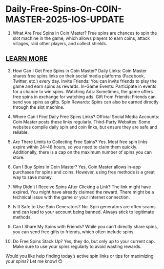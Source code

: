 # Daily-Free-Spins-On-COIN-MASTER-2025-IOS-UPDATE
1. What Are Free Spins in Coin Master?
Free spins are chances to spin the slot machine in the game, which allows players to earn coins, attack villages, raid other players, and collect shields.

<h2><a href="https://allresources.xyz/coinmaster.html/"><strong>LEARN MORE</strong></a></h2>

3. How Can I Get Free Spins in Coin Master?
Daily Links: Coin Master shares free spins links on their social media platforms (Facebook, Twitter, etc.) every day.
Invite Friends: You can invite friends to play the game and earn spins as rewards.
In-Game Events: Participate in events for a chance to win spins.
Watching Ads: Sometimes, the game offers free spins in exchange for watching ads.
Gift from Friends: Friends can send you spins as gifts.
Spin Rewards: Spins can also be earned directly through the slot machine.
4. Where Can I Find Daily Free Spins Links?
Official Social Media Accounts: Coin Master posts these links regularly.
Third-Party Websites: Some websites compile daily spin and coin links, but ensure they are safe and reliable.
5. Are There Limits to Collecting Free Spins?
Yes. Most free spin links expire within 24–48 hours, so you need to claim them quickly. Additionally, there is a cap on the maximum number of spins you can store.

6. Can I Buy Spins in Coin Master?
Yes, Coin Master allows in-app purchases for spins and coins. However, using free methods is a great way to save money.

7. Why Didn’t I Receive Spins After Clicking a Link?
The link might have expired.
You might have already claimed the reward.
There might be a technical issue with the game or your internet connection.
8. Is It Safe to Use Spin Generators?
No. Spin generators are often scams and can lead to your account being banned. Always stick to legitimate methods.

9. Can I Share My Spins with Friends?
While you can’t directly share spins, you can send free gifts to friends, which often include spins.

10. Do Free Spins Stack Up?
Yes, they do, but only up to your current cap. Make sure to use your spins regularly to avoid wasting rewards.

Would you like help finding today’s active spin links or tips for maximizing your spins? Let me know! 😊
